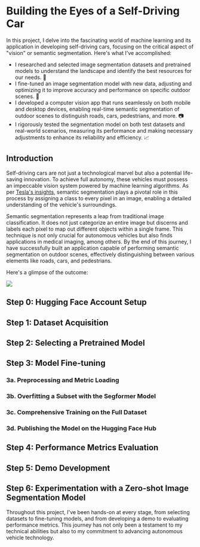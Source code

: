 
# Building the Eyes of a Self-Driving Car

In this project, I delve into the fascinating world of machine learning and its application in developing self-driving cars, focusing on the critical aspect of "vision" or semantic segmentation. Here's what I've accomplished:

* I researched and selected image segmentation datasets and pretrained models to understand the landscape and identify the best resources for our needs. 📖
* I fine-tuned an image segmentation model with new data, adjusting and optimizing it to improve accuracy and performance on specific outdoor scenes. 👾
* I developed a computer vision app that runs seamlessly on both mobile and desktop devices, enabling real-time semantic segmentation of outdoor scenes to distinguish roads, cars, pedestrians, and more. 📷
* I rigorously tested the segmentation model on both test datasets and real-world scenarios, measuring its performance and making necessary adjustments to enhance its reliability and efficiency. 📈

## Introduction

Self-driving cars are not just a technological marvel but also a potential life-saving innovation. To achieve full autonomy, these vehicles must possess an impeccable vision system powered by machine learning algorithms. As per [Tesla's insights](https://www.tesla.com/AI), semantic segmentation plays a pivotal role in this process by assigning a class to every pixel in an image, enabling a detailed understanding of the vehicle's surroundings.

Semantic segmentation represents a leap from traditional image classification. It does not just categorize an entire image but discerns and labels each pixel to map out different objects within a single frame. This technique is not only crucial for autonomous vehicles but also finds applications in medical imaging, among others. By the end of this journey, I have successfully built an application capable of performing semantic segmentation on outdoor scenes, effectively distinguishing between various elements like roads, cars, and pedestrians.

Here's a glimpse of the outcome:

![](https://i.ibb.co/RNv8MgQ/image.png)

## Step 0: Hugging Face Account Setup

## Step 1: Dataset Acquisition

## Step 2: Selecting a Pretrained Model

## Step 3: Model Fine-tuning
### 3a. Preprocessing and Metric Loading
### 3b. Overfitting a Subset with the Segformer Model
### 3c. Comprehensive Training on the Full Dataset
### 3d. Publishing the Model on the Hugging Face Hub

## Step 4: Performance Metrics Evaluation

## Step 5: Demo Development

## Step 6: Experimentation with a Zero-shot Image Segmentation Model

Throughout this project, I've been hands-on at every stage, from selecting datasets to fine-tuning models, and from developing a demo to evaluating performance metrics. This journey has not only been a testament to my technical abilities but also to my commitment to advancing autonomous vehicle technology.

